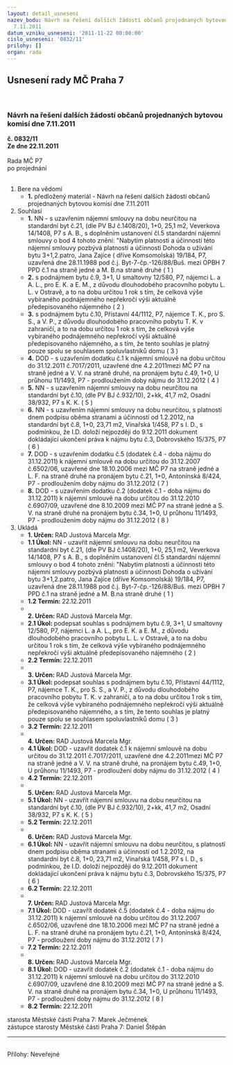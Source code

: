 ```yaml
---
layout: detail_usneseni
nazev_bodu: Návrh na řešení dalších žádostí občanů projednaných bytovou komisí dne
  7.11.2011
datum_vzniku_usneseni: '2011-11-22 00:00:00'
cislo_usneseni: '0832/11'
prilohy: []
organ: rada
---
```

<div id="ucUsn_pList" class="usn">
	<span><h2>Usnesení rady MČ Praha 7 </h2>
<br></span><div class="standBody">
<span><h3>Návrh na řešení dalších žádostí občanů projednaných bytovou komisí dne 7.11.2011</h3></span><div class="center">
		<strong>č. 0832/11</strong><br>
	</div>
<div class="center">
		<strong>Ze dne 22.11.2011</strong><br><br>
	</div>Rada MČ P7<br> po projednání<br><br><ol>
<li>Bere na vědomí<ul><li>
<strong>1.</strong> předložený materiál - Návrh na řešení dalších žádostí občanů projednaných bytovou komisí dne 7.11.2011</li></ul>
</li>
<li>Souhlasí<ul>
<li>
<strong>1.</strong> NN - s uzavřením nájemní smlouvy na dobu neurčitou na standardní byt č.21, (dle PV BJ č.1408/20), 1+0, 25,1 m2, Veverkova 14/1408, P7 s A. B., s doplněním ustanovení čl.5 standardní nájemní smlouvy o bod 4 tohoto znění: "Nabytím platnosti a účinnosti této nájemní smlouvy pozbývá platnosti a účinnosti Dohoda o užívání bytu 3+1,2.patro, Jana Zajíce ( dříve Komsomolská) 19/184, P7, uzavřená dne 28.11.1988 pod č.j. Byt-7-čp.-126/88/Buš. mezi OPBH 7 PPD č.1 na straně jedné a M. B.na straně druhé  ( 1 )</li>
<li>
<strong>2.</strong> s podnájmem bytu č.9, 3+1, U smaltovny 12/580, P7, nájemci L. a A. L., pro E. K. a E. M., z důvodu dlouhodobého pracovního pobytu L. L. v Ostravě, a to na dobu určitou 1 rok s tím, že celková výše vybíraného podnájemného nepřekročí výši aktuálně předepisovaného nájemného  ( 2 )</li>
<li>
<strong>3.</strong> s podnájmem bytu č.10, Přístavní 44/1112, P7, nájemce T. K., pro S. S., a V. P., z důvodu dlouhodobého pracovního pobytu T. K. v zahraničí, a to na dobu určitou 1 rok s tím, že celková výše vybíraného podnájemného nepřekročí výši aktuálně předepisovaného nájemného, a s tím, že tento souhlas je platný pouze spolu se souhlasem spoluvlastníků domu  ( 3 )</li>
<li>
<strong>4.</strong> DOD - s uzavřením dodatku č.1 k nájemní smlouvě na dobu určitou do 31.12.2011 č.7017/2011, uzavřené dne 4.2.2011mezi MČ P7 na straně jedné a V. V. na straně druhé, na pronájem bytu č.49, 1+0, U průhonu 11/1493, P7 - prodloužením doby nájmu do 31.12.2012  ( 4 )</li>
<li>
<strong>5.</strong> NN - s uzavřením nájemní smlouvy na dobu neurčitou na standardní byt č.10, (dle PV BJ č.932/10), 2+kk, 41,7 m2, Osadní 38/932, P7 s K. K.  ( 5 )</li>
<li>
<strong>6.</strong> NN - s uzavřením nájemní smlouvy na dobu neurčitou, s platností dnem podpisu oběma stranami a účinností od 1.2.2012, na standardní byt č.8, 1+0, 23,71 m2, Vinařská 1/458, P7 s I. D., s podmínkou, že I.D. doloží nejpozději do 9.12.2011 dokument dokládající ukončení práva k nájmu bytu č.3, Dobrovského 15/375, P7  ( 6 )</li>
<li>
<strong>7.</strong> DOD - s uzavřením dodatku č.5 (dodatek č.4 - doba nájmu do 31.12.2011) k nájemní smlouvě na dobu určitou do 31.12.2007 č.6502/06, uzavřené dne 18.10.2006 mezi MČ P7 na straně jedné a L. F. na straně druhé na pronájem bytu č.21, 1+0, Antonínská 8/424, P7 - prodloužením doby nájmu do 31.12.2012  ( 7 )</li>
<li>
<strong>8.</strong> DOD - s uzavřením dodatku č.2 (dodatek č.1 - doba nájmu do 31.12.2011) k nájemní smlouvě na dobu určitou do 31.12.2010 č.6907/09, uzavřené dne 8.10.2009 mezi MČ P7 na straně jedné a S. V. na straně druhé na pronájem bytu č.34, 1+0, U průhonu 11/1493, P7 - prodloužením doby nájmu do 31.12.2012 ( 8 )</li>
</ul>
</li>
<li>Ukládá<ul>
<li>
<strong>1. Určen: </strong>RAD Justová Marcela Mgr.</li>
<li>
<strong>1.1 Úkol: </strong>NN - uzavřít nájemní smlouvu na dobu neurčitou na standardní byt č.21, (dle PV BJ č.1408/20), 1+0, 25,1 m2, Veverkova 14/1408, P7 s A. B., s doplněním ustanovení čl.5 standardní nájemní smlouvy o bod 4 tohoto znění: "Nabytím platnosti a účinnosti této nájemní smlouvy pozbývá platnosti a účinnosti Dohoda o užívání bytu 3+1,2.patro, Jana Zajíce (dříve Komsomolská) 19/184, P7, uzavřená dne 28.11.1988 pod č.j. Byt-7-čp.-126/88/Buš. mezi OPBH 7 PPD č.1 na straně jedné a M. B.na straně druhé   ( 1 )</li>
<li>
<strong>1.2 Termín: </strong>22.12.2011</li>
<li>
<strong><br>2. Určen: </strong>RAD Justová Marcela Mgr.</li>
<li>
<strong>2.1 Úkol: </strong>podepsat souhlas s podnájmem bytu č.9, 3+1, U smaltovny 12/580, P7, nájemci L. a A. L., pro E. K. a E. M., z důvodu dlouhodobého pracovního pobytu L. L. v Ostravě, a to na dobu určitou 1 rok s tím, že celková výše vybíraného podnájemného nepřekročí výši aktuálně předepisovaného nájemného  ( 2 )</li>
<li>
<strong>2.2 Termín: </strong>22.12.2011</li>
<li>
<strong><br>3. Určen: </strong>RAD Justová Marcela Mgr.</li>
<li>
<strong>3.1 Úkol: </strong>podepsat souhlas s podnájmem bytu č.10, Přístavní 44/1112, P7, nájemce T. K., pro S. S., a V. P., z důvodu dlouhodobého pracovního pobytu T. K. v zahraničí, a to na dobu určitou 1 rok s tím, že celková výše vybíraného podnájemného nepřekročí výši aktuálně předepisovaného nájemného, a s tím, že tento souhlas je platný pouze spolu se souhlasem spoluvlastníků domu  ( 3 )</li>
<li>
<strong>3.2 Termín: </strong>22.12.2011</li>
<li>
<strong><br>4. Určen: </strong>RAD Justová Marcela Mgr.</li>
<li>
<strong>4.1 Úkol: </strong>DOD - uzavřít dodatek č.1 k nájemní smlouvě na dobu určitou do 31.12.2011 č.7017/2011, uzavřené dne 4.2.2011mezi MČ P7 na straně jedné a V. V. na straně druhé, na pronájem bytu č.49, 1+0, U průhonu 11/1493, P7 - prodloužení doby nájmu do 31.12.2012  ( 4 )</li>
<li>
<strong>4.2 Termín: </strong>22.12.2011</li>
<li>
<strong><br>5. Určen: </strong>RAD Justová Marcela Mgr.</li>
<li>
<strong>5.1 Úkol: </strong>NN - uzavřít nájemní smlouvu na dobu neurčitou na standardní byt č.10, (dle PV BJ č.932/10), 2+kk, 41,7 m2, Osadní 38/932, P7 s K. K.  ( 5 )</li>
<li>
<strong>5.2 Termín: </strong>22.12.2011</li>
<li>
<strong><br>6. Určen: </strong>RAD Justová Marcela Mgr.</li>
<li>
<strong>6.1 Úkol: </strong>NN - uzavřít nájemní smlouvu na dobu neurčitou, s platností dnem podpisu oběma stranami a účinností od 1.2.2012, na standardní byt č.8, 1+0, 23,71 m2, Vinařská 1/458, P7 s I. D., s podmínkou, že I.D. doloží nejpozději do 9.12.2011 dokument dokládající ukončení práva k nájmu bytu č.3, Dobrovského 15/375, P7  ( 6 )</li>
<li>
<strong>6.2 Termín: </strong>22.12.2011</li>
<li>
<strong><br>7. Určen: </strong>RAD Justová Marcela Mgr.</li>
<li>
<strong>7.1 Úkol: </strong>DOD - uzavřít dodatek č.5 (dodatek č.4 - doba nájmu do 31.12.2011) k nájemní smlouvě na dobu určitou do 31.12.2007 č.6502/06, uzavřené dne 18.10.2006 mezi MČ P7 na straně jedné a L. F. na straně druhé na pronájem bytu č.21, 1+0, Antonínská 8/424, P7 - prodloužení doby nájmu do 31.12.2012  ( 7 )</li>
<li>
<strong>7.2 Termín: </strong>22.12.2011</li>
<li>
<strong><br>8. Určen: </strong>RAD Justová Marcela Mgr.</li>
<li>
<strong>8.1 Úkol: </strong>DOD - uzavřít dodatek č.2 (dodatek č.1 - doba nájmu do 31.12.2011) k nájemní smlouvě na dobu určitou do 31.12.2010 č.6907/09, uzavřené dne 8.10.2009 mezi MČ P7 na straně jedné a S. V. na straně druhé na pronájem bytu č.34, 1+0, U průhonu 11/1493, P7 - prodloužení doby nájmu do 31.12.2012 ( 8 )</li>
<li>
<strong>8.2 Termín: </strong>22.12.2011</li>
</ul>
</li>
</ol>starosta Městské části Praha 7: Marek Ječmének<br>zástupce starosty Městské části Praha 7: Daniel Štěpán <hr>
<br>Přílohy: Neveřejné</div>
</div>